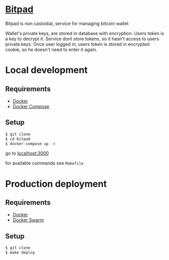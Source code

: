 # [Bitpad](https://bitpad.ru)

Bitpad is non castodial, service for managing bitcoin wallet

Wallet's private keys, are stored in database with encryption.
Users token is a key to decrypt it.
Service dont store tokens, so it hasn't access to users private keys.
Once user logged in, users token is stored in encrypted cookie, so he doesn't need to enter it again.

# Local development

## Requirements

- [Docker](https://www.docker.com/)
- [Docker Compose](https://docs.docker.com/compose/)

## Setup
```bash
$ git clone
$ cd bitpad
$ docker-compose up -d
```

go to [localhost:3000](http://localhost:3000)

for available commands see `Makefile`

# Production deployment

## Requirements

- [Docker](https://www.docker.com/)
- [Docker Swarm](https://docs.docker.com/engine/swarm/)

## Setup
```bash
$ git clone
$ make deploy
```

